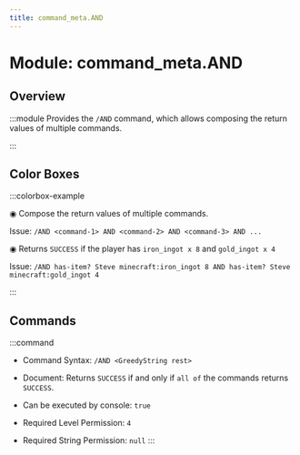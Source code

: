 ```yaml
---
title: command_meta.AND
---
```



# Module: command_meta.AND

## Overview
:::module
  Provides the `/AND` command, which allows composing the return values of multiple commands.


:::
## Color Boxes

:::colorbox-example

  ◉ Compose the return values of multiple commands.
  
  Issue: `/AND <command-1> AND <command-2> AND <command-3> AND ...`
  
  
  
  ◉ Returns `SUCCESS` if the player has `iron_ingot x 8` and `gold_ingot x 4`
  
  Issue: `/AND has-item? Steve minecraft:iron_ingot 8 AND has-item? Steve minecraft:gold_ingot 4`


:::

## Commands
:::command
- Command Syntax: `/AND <GreedyString rest>`
- Document:   Returns `SUCCESS` if and only if `all of` the commands returns `SUCCESS`.


- Can be executed by console: `true`
- Required Level Permission: `4`
- Required String Permission: `null`
:::
